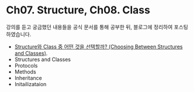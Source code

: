 # Ch07. Structure, Ch08. Class

강의를 듣고 궁금했던 내용들을 공식 문서를 통해 공부한 뒤, 블로그에 정리하여 포스팅 하였습니다. 

- [Structure와 Class 중 어떤 것을 선택할까? (Choosing Between Structures and Classes)](https://blog.naver.com/hahye3/222100573330). 
- Structures and Classes
- Protocols
- Methods
- Inheritance
- Initailizataion
